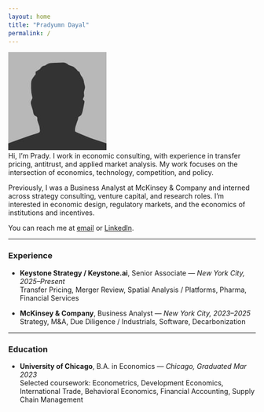 ```yaml
---
layout: home
title: "Pradyumn Dayal"
permalink: /
---
```


<div class="intro-with-photo">
  <img src="/assets/images/bio-photo.jpg" alt="Pradyumn Dayal headshot" class="bio-photo" />

  <div class="intro-text">
  Hi, I’m Prady. I work in economic consulting, with experience in transfer pricing, antitrust, and applied market analysis. My work focuses on the intersection of economics, technology, competition, and policy.

  Previously, I was a Business Analyst at McKinsey & Company and interned across strategy consulting, venture capital, and research roles. I’m interested in economic design, regulatory markets, and the economics of institutions and incentives.

  You can reach me at [email](mailto:pradyumn.dayal@gmail.com) or [LinkedIn](https://www.linkedin.com/in/pradyumn-dayal/).
  </div>
</div>

---

### Experience

- **Keystone Strategy / Keystone.ai**, Senior Associate — *New York City, 2025–Present*  
  Transfer Pricing, Merger Review, Spatial Analysis / Platforms, Pharma, Financial Services

- **McKinsey & Company**, Business Analyst — *New York City, 2023–2025*  
  Strategy, M&A, Due Diligence / Industrials, Software, Decarbonization

---

### Education

- **University of Chicago**, B.A. in Economics — *Chicago, Graduated Mar 2023*  
  Selected coursework: Econometrics, Development Economics, International Trade, Behavioral Economics, Financial Accounting, Supply Chain Management
